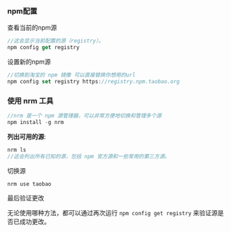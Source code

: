 ### npm配置

查看当前的npm源

```javascript
//这会显示当前配置的源（registry）。
npm config get registry
```

设置新的npm源

```js
//切换到淘宝的 npm 镜像 可以直接替换你想用的url
npm config set registry https://registry.npm.taobao.org
```

### 使用 nrm 工具

```javascript
//nrm 是一个 npm 源管理器，可以非常方便地切换和管理多个源
npm install -g nrm
```

**列出可用的源**:

```javascript
nrm ls
//这会列出所有已知的源，包括 npm 官方源和一些常用的第三方源。
```

切换源

```javascript
nrm use taobao
```

最后验证更改

无论使用哪种方法，都可以通过再次运行 `npm config get registry` 来验证源是否已成功更改。